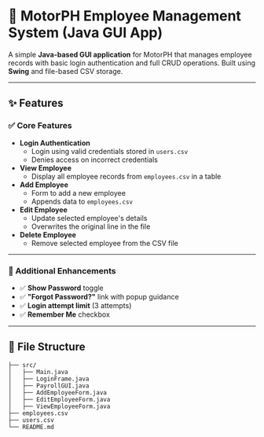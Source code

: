 # 🚗 MotorPH Employee Management System (Java GUI App)

A simple **Java-based GUI application** for MotorPH that manages employee records with basic login authentication and full CRUD operations. Built using **Swing** and file-based CSV storage.

---

## ✨ Features

### ✅ Core Features
- **Login Authentication**
  - Login using valid credentials stored in `users.csv`
  - Denies access on incorrect credentials
- **View Employee**
  - Display all employee records from `employees.csv` in a table
- **Add Employee**
  - Form to add a new employee
  - Appends data to `employees.csv`
- **Edit Employee**
  - Update selected employee's details
  - Overwrites the original line in the file
- **Delete Employee**
  - Remove selected employee from the CSV file

---

### 🔐 Additional Enhancements
- ✅ **Show Password** toggle
- ✅ **"Forgot Password?"** link with popup guidance
- ✅ **Login attempt limit** (3 attempts)
- ✅ **Remember Me** checkbox

---

## 📁 File Structure

```plaintext
├── src/
│   ├── Main.java
│   ├── LoginFrame.java
│   ├── PayrollGUI.java
│   ├── AddEmployeeForm.java
│   ├── EditEmployeeForm.java
│   ├── ViewEmployeeForm.java
├── employees.csv
├── users.csv
└── README.md
